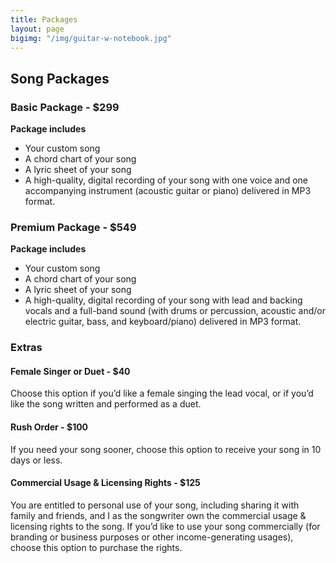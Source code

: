 ```yaml
---
title: Packages
layout: page
bigimg: "/img/guitar-w-notebook.jpg"
---
```


## Song Packages

### Basic Package - \$299

**Package includes**

- Your custom song
- A chord chart of your song
- A lyric sheet of your song
- A high-quality, digital recording of your song with one voice and one accompanying instrument (acoustic guitar or piano) delivered in MP3 format.

### Premium Package - \$549

**Package includes**

- Your custom song
- A chord chart of your song
- A lyric sheet of your song
- A high-quality, digital recording of your song with lead and backing vocals and a full-band sound (with drums or percussion, acoustic and/or electric guitar, bass, and keyboard/piano) delivered in MP3 format.

### Extras

#### Female Singer or Duet - \$40

Choose this option if you’d like a female singing the lead vocal, or if you’d like the song written and performed as a duet.

#### Rush Order - \$100

If you need your song sooner, choose this option to receive your song in 10 days or less.

#### Commercial Usage & Licensing Rights - \$125

You are entitled to personal use of your song, including sharing it with family and friends, and I as the songwriter own the commercial usage & licensing rights to the song. If you’d like to use your song commercially (for branding or business purposes or other income-generating usages), choose this option to purchase the rights.
